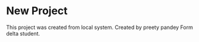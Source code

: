 # New Project

This project was created from local system.
Created by preety pandey 
Form delta student.